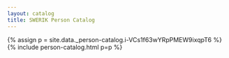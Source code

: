 ```yaml
---
layout: catalog
title: SWERIK Person Catalog
---
```

{% assign p = site.data._person-catalog.i-VCs1f63wYRpPMEW9ixqpT6 %}
{% include person-catalog.html p=p %}

